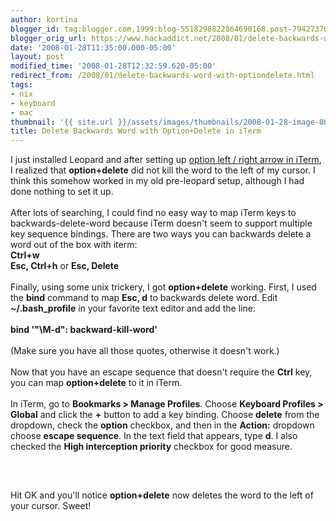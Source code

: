 ```yaml
---
author: kortina
blogger_id: tag:blogger.com,1999:blog-5518298822864690168.post-7942737694547143915
blogger_orig_url: https://www.hackaddict.net/2008/01/delete-backwards-word-with-optiondelete.html
date: '2008-01-28T11:35:00.000-05:00'
layout: post
modified_time: '2008-01-28T12:32:59.620-05:00'
redirect_from: /2008/01/delete-backwards-word-with-optiondelete.html
tags:
- nix
- keyboard
- mac
thumbnail: '{{ site.url }}/assets/images/thumbnails/2008-01-28-image-0000.png'
title: Delete Backwards Word with Option+Delete in iTerm
---
```


I just installed Leopard and after setting up <a href="http://hackaddict.blogspot.com/2007/07/skip-to-next-or-previous-word-in-iterm.html" title="hackaddict.net: Skip to Next or Previous Word in iTerm Using Alt / Option + Left or Right Arrow Keys">option left / right arrow in iTerm</a>, I realized that <b>option+delete</b> did not kill the word to the left of my cursor.  I think this somehow worked in my old pre-leopard setup, although I had done nothing to set it up.<br/><br/>After lots of searching, I could find no easy way to map iTerm keys to backwards-delete-word because iTerm doesn't seem to support multiple key sequence bindings.  There are two ways you can backwards delete a word out of the box with iterm:<br/><b>Ctrl+w</b><br/><b>Esc, Ctrl+h</b> or <b>Esc, Delete</b><br/><br/>Finally, using some unix trickery, I got <b>option+delete</b> working.  First, I used the <b>bind</b> command to map <b>Esc, d</b> to backwards delete word. Edit <b>~/.bash_profile</b> in your favorite text editor and add the line:<br/><br/><b>bind '"\M-d": backward-kill-word'</b><br/><br/>(Make sure you have all those quotes, otherwise it doesn't work.)<br/><br/>Now that you have an escape sequence that doesn't require the <b>Ctrl</b> key, you can map <b>option+delete</b> to it in iTerm.<br/><br/>In iTerm, go to <b>Bookmarks &gt; Manage Profiles</b>.  Choose <b>Keyboard Profiles &gt; Global</b> and click the <b>+</b> button to add a key binding.  Choose <b>delete</b> from the dropdown, check the <b>option</b> checkbox, and then in the <b>Action:</b> dropdown choose <b>escape sequence</b>.  In the text field that appears, type <b>d</b>.  I also checked the <b>High interception priority</b> checkbox for good measure.  <br/><br/><img alt="" border="0" id="BLOGGER_PHOTO_ID_5160570988540647650" src="{{ site.url }}/assets/images/2008-01-28-image-0000.png" style="display:block; margin:0px auto 10px; text-align:center; "/><br/><br/>Hit OK and you'll notice <b>option+delete</b> now deletes the word to the left of your cursor.  Sweet!